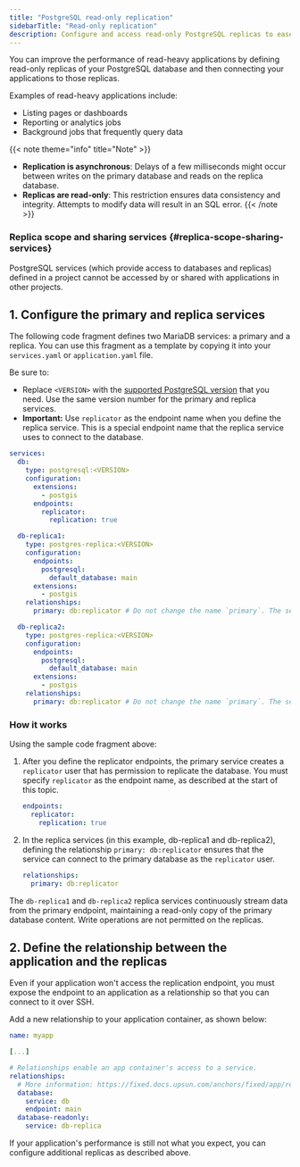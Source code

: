 ```yaml
---
title: "PostgreSQL read-only replication"
sidebarTitle: "Read-only replication"
description: Configure and access read-only PostgreSQL replicas to ease the load on a primary database.
---
```


You can improve the performance of read-heavy applications by defining read-only replicas of your PostgreSQL database and then connecting your applications to those replicas. 

Examples of read-heavy applications include: 
- Listing pages or dashboards
- Reporting or analytics jobs
- Background jobs that frequently query data

{{< note theme="info" title="Note" >}}
- **Replication is asynchronous**: Delays of a few milliseconds might occur between writes on the primary database and reads on the replica database.
- **Replicas are read-only**: This restriction ensures data consistency and integrity. Attempts to modify data will result in an SQL error.
{{< /note >}}

### Replica scope and sharing services {#replica-scope-sharing-services}
PostgreSQL services (which provide access to databases and replicas) defined in a project cannot be accessed by or shared with applications in other projects. 



## 1. Configure the primary and replica services 

The following code fragment defines two MariaDB services: a primary and a replica. You can use this fragment as a template by copying it into your `services.yaml` or `application.yaml` file. 

Be sure to: 
- Replace `<VERSION>` with the [supported PostgreSQL version](/add-services/postgresql/_index.md#supported-versions) that you need. Use the same version number for the primary and replica services.
- **Important:** Use `replicator` as the endpoint name when you define the replica service. This is a special endpoint name that the replica service uses to connect to the database.

```yaml {configFile="services"}
services:
  db:
    type: postgresql:<VERSION>
    configuration:
      extensions:
        - postgis
      endpoints:
        replicator:
          replication: true

  db-replica1:
    type: postgres-replica:<VERSION>
    configuration:
      endpoints:
        postgresql:
          default_database: main
      extensions:
        - postgis
    relationships: 
      primary: db:replicator # Do not change the name `primary`. The service expects to receive this name.

  db-replica2:
    type: postgres-replica:<VERSION>
    configuration:
      endpoints:
        postgresql:
          default_database: main
      extensions:
        - postgis
    relationships: 
      primary: db:replicator # Do not change the name `primary`. The service expects to receive this name.
```


### How it works

Using the sample code fragment above: 

1. After you define the replicator endpoints, the primary service creates a `replicator` user that has permission to replicate the database. You must specify `replicator` as the endpoint name, as described at the start of this topic. 

    ```yaml
    endpoints:
      replicator:
        replication: true
    ```

2. In the replica services (in this example, db-replica1 and db-replica2), defining the relationship `primary: db:replicator` ensures that the service can connect to the primary database as the `replicator` user. 

    ```yaml
    relationships:
      primary: db:replicator
    ```
    
The `db-replica1` and `db-replica2` replica services continuously stream data from the primary endpoint, maintaining a read-only copy of the primary database content. Write operations are not permitted on the replicas. 


## 2. Define the relationship between the application and the replicas

Even if your application won't access the replication endpoint, you must expose the endpoint to an application as a relationship so that you can connect to it over SSH.

Add a new relationship to your application container, as shown below:

```yaml {configFile="app"}
name: myapp

[...]

# Relationships enable an app container's access to a service.
relationships:
  # More information: https://fixed.docs.upsun.com/anchors/fixed/app/reference/relationships/
  database:
    service: db
    endpoint: main
  database-readonly:
    service: db-replica
```

If your application's performance is still not what you expect, you can configure additional replicas as described above.